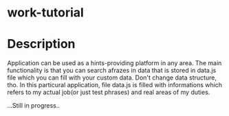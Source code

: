 # work-tutorial

# Description
Application can be used as a hints-providing platform in any area. The main functionality is that you can search afrazes in data that is stored in data.js file which you can fill with your custom data. Don't change data structure, tho.
In this particural application, file data.js is filled with informations which refers to my actual job(or just test phrases) and real areas of my duties.


...Still in progress..